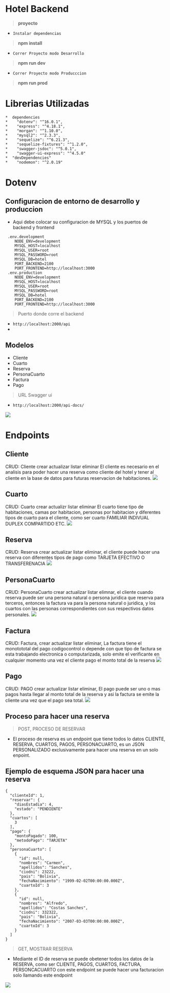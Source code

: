# Hotel Backend

> **proyecto**
> 
- `Instalar dependencias`
> 
> **npm install**
> 
- `Correr Proyecto modo Desarrollo`
> 
> **npm run dev**
> 
- `Correr Proyecto modo Producccion`
> 
> **npm run prod**

# Librerias Utilizadas

```
*  dependencies
*    "dotenv": "^16.0.1",
*    "express": "^4.18.1",
*    "morgan": "^1.10.0",
*    "mysql2": "^2.3.3",
*    "sequelize": "^6.21.3",
*    "sequelize-fixtures": "^1.2.0",
*    "swagger-jsdoc": "^5.0.1",
*    "swagger-ui-express": "^4.5.0"
*  "devDependencies"
*    "nodemon": "^2.0.19"
```
# Dotenv 
## Configuracion de entorno de desarrollo y produccion
* Aqui debe colocar su configuracion de MYSQL y los puertos de backend y frontend 
```
 .env.development
    NODE_ENV=development
    MYSQL_HOST=localhost
    MYSQL_USER=root
    MYSQL_PASSWORD=root
    MYSQL_DB=hotel
    PORT_BACKEND=2100
    PORT_FRONTEND=http://localhost:3000
 .env.production
    NODE_ENV=development
    MYSQL_HOST=localhost
    MYSQL_USER=root
    MYSQL_PASSWORD=root
    MYSQL_DB=hotel
    PORT_BACKEND=2100
    PORT_FRONTEND=http://localhost:3000

```

>  Puerto donde corre el backend
- `http://localhost:2000/api`
- 
## Modelos
* Cliente
* Cuarto
* Reserva
* PersonaCuarto
* Factura
* Pago

>  URL Swagger ui 
-  `http://localhost:2000/api-docs/`

![](/assets/swaggerm.png)

# Endpoints

## Cliente
CRUD: Cliente crear actualizar listar eliminar
El cliente es necesario en el analisis para poder hacer una reserva como cliente del hotel y tener al cliente en la base de datos para futuras reservacion de habitaciones.
![](/assets/cliente.png)


## Cuarto
CRUD: Cuarto crear actualizr listar eliminar
El cuarto tiene tipo de habitaciones, camas por habitacion, personas por habitacion y diferentes tipos de cuarto para el cliente, como ser cuarto FAMILIAR INDIVUAL DUPLEX COMPARTIDO ETC.
![](/assets/cuarto.png)


## Reserva
CRUD: Reserva crear actualizar listar eliminar, el cliente puede hacer una reserva con diferentes tipos de pago como TARJETA EFECTIVO O TRANSFERENACIA
![](/assets/reserva.png)


## PersonaCuarto
CRUD: PersonaCuarto crear actualizar listar elimnar, el cliente cuando reserva puede ser una persona natural o persona juridica que reserva para terceros, entonces la factura va para la persona natural o juridica, y los cuartos con las personas correspondientes con sus respectivos datos personales.
![](/assets/personacuarto.png)

<!-- CRUD: Factura crear actualizar listar elimnar, La factura es emitida al cliente una vez el cliete haya pagado el monto total de la reserva. -->
## Factura
CRUD: Factura, crear actualizar listar eliminar, La factura tiene el monotototal del pago codigocontrol o depende con que tipo de factura se esta trabajando electronica o computarizada, solo emite el verificante en cualquier momento una vez el cliente pago el monto total de la reserva
![](/assets/factura.png)

## Pago
CRUD: PAGO crear actualizar listar eliminar, El pago puede ser uno o mas pagos hasta llegar al monto total de la reserva y asi la factura se emite la cliente una vez que el pago sea total.
![](/assets/pago.png)


## Proceso para hacer una reserva
> POST, PROCESO DE RESERVAR 
* El proceso de reserva es un endpoint que tiene todos lo datos CLIENTE, RESERVA, CUARTOS, PAGOS, PERSONACUARTO, es un JSON PERSONALIZADO exclusivamente para hacer una reserva en un solo enpoint. 
## Ejemplo de esquema JSON para hacer una reserva
```
{
  "clienteId": 1,
  "reservar": {
    "diasEstadia": 4,
    "estado": "PENDIENTE"
  },
  "cuartos": [
    3
  ],
  "pago": {
    "montoPagado": 100,
    "metodoPago": "TARJETA"
  },
  "personaCuarto": [
    {
      "id": null,
      "nombres": "Carmen",
      "apellidos": "Sanches",
      "ciodni": 23222,
      "pais": "Bolivia",
      "fechaNacimiento": "1999-02-02T00:00:00.000Z",
      "cuartoId": 3
    },
    {
      "id": null,
      "nombres": "Alfredo",
      "apellidos": "Costas Sanches",
      "ciodni": 332322,
      "pais": "Bolivia",
      "fechaNacimiento": "2007-03-03T00:00:00.000Z",
      "cuartoId": 3
    }
  ]
}
```

> GET, MOSTRAR RESERVA
* Mediante el ID de reserva se puede obetener todos los datos de la RESERVA, como ser CLIENTE, PAGOS, CUARTOS, FACTURA, PERSONCACUARTO con este endpoint se puede hacer una facturacion solo llamando este endpoint
>
![](/assets/procesoreserva.png)
